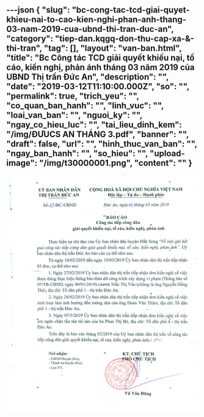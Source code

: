 ---json
{
    "slug": "bc-cong-tac-tcd-giai-quyet-khieu-nai-to-cao-kien-nghi-phan-anh-thang-03-nam-2019-cua-ubnd-thi-tran-duc-an",
    "category": "tiep-dan.kqgq-don-thu-cap-xa-&-thi-tran",
    "tag": [],
    "layout": "van-ban.html",
    "title": "Bc Công tác TCD giải quyết khiếu nại, tố cáo, kiến nghị, phản ánh tháng 03 năm 2019 của UBND Thị trấn Đức An",
    "description": "",
    "date": "2019-03-12T11:10:00.000Z",
    "so": "",
    "permalink": true,
    "trich_yeu": "",
    "co_quan_ban_hanh": "",
    "linh_vuc": "",
    "loai_van_ban": "",
    "nguoi_ky": "",
    "ngay_co_hieu_luc": "",
    "tai_lieu_dinh_kem": "/img/ĐƯUCS AN THÁNG 3.pdf",
    "banner": "",
    "draft": false,
    "url": "",
    "hinh_thuc_van_ban": "",
    "ngay_ban_hanh": "",
    "so_hieu": "",
    "upload-image": "/img/t30000001.png",
    "__content__": ""
}
---
<p><img alt="" src="/img/t30000001.png" /></p>
